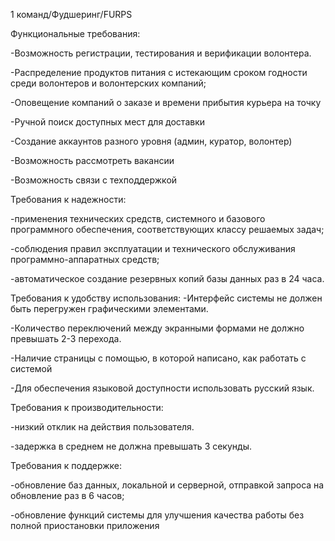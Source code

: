 1 команд/Фудшеринг/FURPS

Функциональные требования:

-Возможность регистрации, тестирования и верификации волонтера.

-Распределение продуктов питания с истекающим сроком годности среди волонтеров и волонтерских компаний;

-Оповещение компаний о заказе и времени прибытия курьера на точку

-Ручной поиск доступных мест для доставки

-Создание аккаунтов разного уровня (админ, куратор, волонтер)

-Возможность рассмотреть вакансии 

-Возможность связи с техподдержкой 

Требования к надежности:

-применения технических средств, системного и базового программного обеспечения, соответствующих классу решаемых задач;

-соблюдения правил эксплуатации и технического обслуживания программно-аппаратных средств;

-автоматическое создание резервных копий базы данных раз в 24 часа.

Требования к удобству использования:
-Интерфейс системы не должен быть перегружен графическими элементами.

-Количество переключений между экранными формами не должно превышать 2-3 перехода.

-Наличие страницы с помощью, в которой написано, как работать с системой

-Для обеспечения языковой доступности использовать русский язык.

Требования к производительности:

-низкий отклик на действия пользователя.

-задержка в среднем не должна превышать 3 секунды.


Требования к поддержке:

-обновление баз данных, локальной и серверной, отправкой запроса на обновление раз в 6 часов;

-обновление функций системы для улучшения качества работы без полной приостановки приложения 
